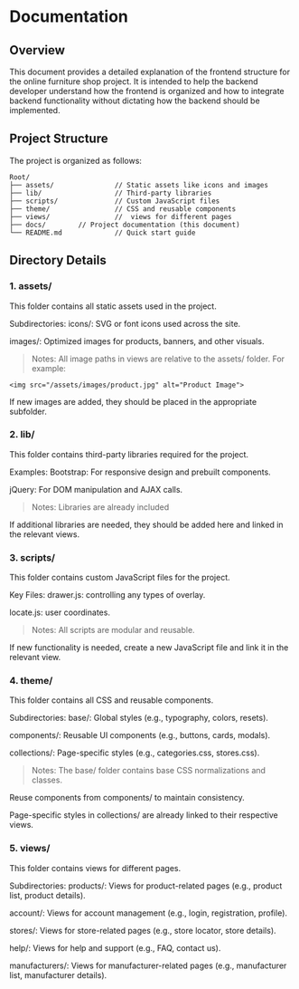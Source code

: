 # Documentation
## Overview
This document provides a detailed explanation of the frontend structure for the online furniture shop project. It is intended to help the backend developer understand how the frontend is organized and how to integrate backend functionality without dictating how the backend should be implemented.

## Project Structure
The project is organized as follows:
```
Root/
├── assets/               // Static assets like icons and images
├── lib/                  // Third-party libraries
├── scripts/              // Custom JavaScript files
├── theme/                // CSS and reusable components
├── views/                //  views for different pages
├── docs/        // Project documentation (this document)
└── README.md             // Quick start guide
```
## Directory Details
### 1. assets/
This folder contains all static assets used in the project.

Subdirectories:
icons/: SVG or font icons used across the site.

images/: Optimized images for products, banners, and other visuals.
> Notes:
All image paths in views are relative to the assets/ folder. For example:
```
<img src="/assets/images/product.jpg" alt="Product Image">
```
If new images are added, they should be placed in the appropriate subfolder.
### 2. lib/
This folder contains third-party libraries required for the project.

Examples:
Bootstrap: For responsive design and prebuilt components.

jQuery: For DOM manipulation and AJAX calls.


> Notes:
Libraries are already included

If additional libraries are needed, they should be added here and linked in the relevant views.

### 3. scripts/
This folder contains custom JavaScript files for the project.

Key Files:
drawer.js: controlling any types of overlay.

locate.js: user coordinates.

>Notes:
All scripts are modular and reusable.

If new functionality is needed, create a new JavaScript file and link it in the relevant view.

### 4. theme/
This folder contains all CSS and reusable components.

Subdirectories:
base/: Global styles (e.g., typography, colors, resets).

components/: Reusable UI components (e.g., buttons, cards, modals).

collections/: Page-specific styles (e.g., categories.css, stores.css).

>Notes:
The base/ folder contains base CSS normalizations and classes.

Reuse components from components/ to maintain consistency.

Page-specific styles in collections/ are already linked to their respective views.

### 5. views/
This folder contains views for different pages.

Subdirectories:
products/: Views for product-related pages (e.g., product list, product details).

account/: Views for account management (e.g., login, registration, profile).

stores/: Views for store-related pages (e.g., store locator, store details).

help/: Views for help and support (e.g., FAQ, contact us).

manufacturers/: Views for manufacturer-related pages (e.g., manufacturer list, manufacturer details).

